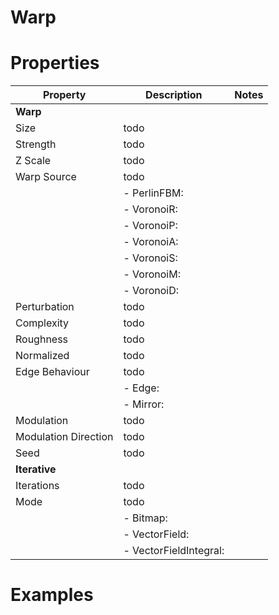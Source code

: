 # Warp


# Properties


| Property | Description | Notes | 
| -------- | ----------- | ----- |
| **Warp** |  | | 
| Size | todo | |
| Strength | todo | |
| Z Scale | todo | |
| Warp Source | todo | |
| | - PerlinFBM: <desc> | |
| | - VoronoiR: <desc> | |
| | - VoronoiP: <desc> | |
| | - VoronoiA: <desc> | |
| | - VoronoiS: <desc> | |
| | - VoronoiM: <desc> | |
| | - VoronoiD: <desc> | |
| Perturbation | todo | |
| Complexity | todo | |
| Roughness | todo | |
| Normalized | todo | |
| Edge Behaviour | todo | |
| | - Edge: <desc> | |
| | - Mirror: <desc> | |
| Modulation | todo | |
| Modulation Direction | todo | |
| Seed | todo | |
| **Iterative** |  | | 
| Iterations | todo | |
| Mode | todo | |
| | - Bitmap: <desc> | |
| | - VectorField: <desc> | |
| | - VectorFieldIntegral: <desc> | |




# Examples
